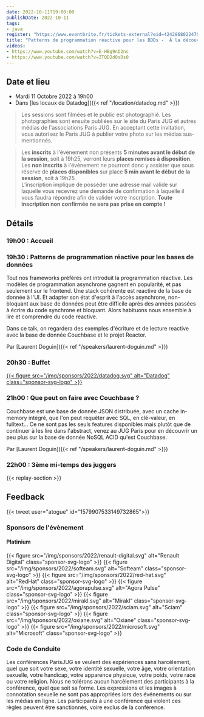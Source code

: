 ```yaml
---
date: 2022-10-11T19:00:00
publishDate: 2022-10-11
tags:
- java
register: "https://www.eventbrite.fr/tickets-external?eid=424286802247&ref=etckt"
title: "Patterns de programmation réactive pour les BDDs -  À la découverte de Couchbase (2022/10/11)"
videos:
- https://www.youtube.com/watch?v=E-HBg9nD2nc
- https://www.youtube.com/watch?v=ZTQD2d0sDs0
---
```


## Date et lieu

* Mardi 11 Octobre 2022 à 19h00
* Dans [les locaux de Datadog]({{< ref "/location/datadog.md" >}})

> Les sessions sont filmées et le public est photographié. Les photographies sont ensuite publiées sur le site du Paris JUG et autres médias de l'associations Paris JUG. En acceptant cette invitation, vous autorisez le Paris JUG à publier votre photo sur les médias sus-mentionnés.

> Les **inscrits** à l'évènement non présents **5 minutes avant le début de la session**, soit à 19h25, verront leurs **places remises à disposition**.  
Les **non inscrits** à l'évènement ne pourront donc y assister que sous réserve de **places disponibles** sur place **5 min avant le début de la session**, soit à 19h25.  
L’inscription implique de posséder une adresse mail valide sur laquelle vous recevrez une demande de confirmation à laquelle il vous faudra répondre afin de valider votre inscription.
**Toute inscription non confirmée ne sera pas prise en compte !**

## Détails

### 19h00 : Accueil

### 19h30 : Patterns de programmation réactive pour les bases de données

Tout nos frameworks préférés ont introduit la programmation réactive.
Les modèles de programmation asynchrone gagnent en popularité, et pas seulement sur le frontend. Une stack cohérente est reactive de la base de donnée à l'UI.
Et adapter son état d'esprit à l'accès asynchrone, non-bloquant aux base de données peut être difficile après des années passées à écrire du code synchrone et bloquant. Alors habituons nous ensemble à lire et comprendre du code reactive.

Dans ce talk, on regardera des exemples d'écriture et de lecture reactive avec la base de donnée Couchbase et le projet Reactor.

Par [Laurent Doguin]({{< ref "/speakers/laurent-doguin.md" >}})

### 20h30 : Buffet

[{{< figure src="/img/sponsors/2022/datadog.svg" alt="Datadog" class="sponsor-svg-logo" >}}](https://www.datadoghq.com/)

### 21h00 : Que peut on faire avec Couchbase ?

Couchbase est une base de donnée JSON distribuée, avec un cache in-memory intégré, que l'on peut requêter avec SQL, en clé-valeur, en fulltext...
Ce ne sont pas les seuls features disponibles mais plutôt que de continuer à les lire dans l'abstract, venez au JUG Paris pour en découvrir un peu plus sur la base de donnée NoSQL ACID qu'est Couchbase.

Par [Laurent Doguin]({{< ref "/speakers/laurent-doguin.md" >}})

### 22h00 : 3ème mi-temps des juggers

{{< replay-section >}}

## Feedback

{{< tweet user="atogue" id="1579907533149732865">}}

### Sponsors de l'évènement

#### Platinium
{{< figure src="/img/sponsors/2022/renault-digital.svg" alt="Renault Digital" class="sponsor-svg-logo" >}}
{{< figure src="/img/sponsors/2022/softeam.svg" alt="Softeam" class="sponsor-svg-logo" >}}
{{< figure src="/img/sponsors/2022/red-hat.svg" alt="RedHat" class="sponsor-svg-logo" >}}
{{< figure src="/img/sponsors/2022/agorapulse.svg" alt="Agora Pulse" class="sponsor-svg-logo" >}}
{{< figure src="/img/sponsors/2022/mirakl.svg" alt="Mirakl" class="sponsor-svg-logo" >}}
{{< figure src="/img/sponsors/2022/sciam.svg" alt="Sciam" class="sponsor-svg-logo" >}}
{{< figure src="/img/sponsors/2022/oxiane.svg" alt="Oxiane" class="sponsor-svg-logo" >}}
{{< figure src="/img/sponsors/2022/microsoft.svg" alt="Microsoft" class="sponsor-svg-logo" >}}

### Code de Conduite
Les conférences ParisJUG se veulent des expériences sans harcèlement, quel que soit votre sexe, votre identité sexuelle, votre âge, votre orientation sexuelle, votre handicap, votre apparence physique, votre poids, votre race ou votre religion. Nous ne tolérons aucun harcèlement des participants à la conférence, quel que soit sa forme. Les expressions et les images à connotation sexuelle ne sont pas appropriées lors des événements ou sur les médias en ligne. Les participants à une conférence qui violent ces règles peuvent être sanctionnés, voire exclus de la conférence.